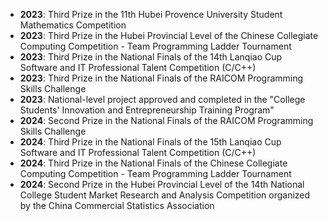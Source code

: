 - **2023**: Third Prize in the 11th Hubei Provence University Student Mathematics Competition
- **2023**: Third Prize in the Hubei Provincial Level of the Chinese Collegiate Computing Competition - Team Programming Ladder Tournament
- **2023**: Third Prize in the National Finals of the 14th Lanqiao Cup Software and IT Professional Talent Competition (C/C++)
- **2023**: Third Prize in the National Finals of the RAICOM Programming Skills Challenge
- **2023**: National-level project approved and completed in the "College Students' Innovation and Entrepreneurship Training Program"
- **2024**: Second Prize in the National Finals of the RAICOM Programming Skills Challenge
- **2024**: Third Prize in the National Finals of the 15th Lanqiao Cup Software and IT Professional Talent Competition (C/C++)
- **2024**: Third Prize in the National Finals of the Chinese Collegiate Computing Competition - Team Programming Ladder Tournament
- **2024**: Second Prize in the Hubei Provincial Level of the 14th National College Student Market Research and Analysis Competition organized by the China Commercial Statistics Association
